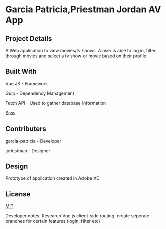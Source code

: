 # Garcia Patricia,Priestman Jordan AV App

## Project Details
A Web application to view movies/tv shows. A user is able to log in, filter through movies and select a tv show or movie based on their profile.


## Built With
Vue.JS - Framework

Gulp - Dependency Management

Fetch API - Used to gather database information

Sass


## Contributers
garcia-patricia - Developer

jpriestman - Designer


## Design
Prototype of application created in Adobe XD 


## License
[MIT](https://choosealicense.com/licenses/mit/)


Developer notes: Research Vue.js client-side routing, create seperate branches for certain features (login, filter etc)
